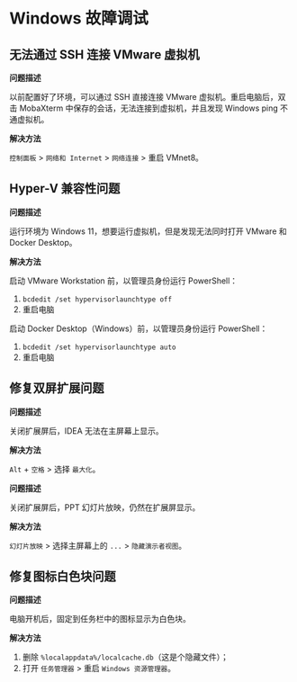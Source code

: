 # Windows 故障调试

## 无法通过 SSH 连接 VMware 虚拟机

**问题描述**

以前配置好了环境，可以通过 SSH 直接连接 VMware 虚拟机。重启电脑后，双击 MobaXterm 中保存的会话，无法连接到虚拟机，并且发现 Windows ping 不通虚拟机。

**解决方法**

`控制面板` > `网络和 Internet` > `网络连接` > 重启 VMnet8。

## Hyper-V 兼容性问题

**问题描述**

运行环境为 Windows 11，想要运行虚拟机，但是发现无法同时打开 VMware 和 Docker Desktop。

**解决方法**

启动 VMware Workstation 前，以管理员身份运行 PowerShell：

1. `bcdedit /set hypervisorlaunchtype off`
2. 重启电脑

启动 Docker Desktop（Windows）前，以管理员身份运行 PowerShell：

1. `bcdedit /set hypervisorlaunchtype auto`
2. 重启电脑

## 修复双屏扩展问题

**问题描述**

关闭扩展屏后，IDEA 无法在主屏幕上显示。

**解决方法**

`Alt` + `空格` > 选择 `最大化`。

**问题描述**

关闭扩展屏后，PPT 幻灯片放映，仍然在扩展屏显示。

**解决方法**

`幻灯片放映` > 选择主屏幕上的 `...` > `隐藏演示者视图`。

## 修复图标白色块问题

**问题描述**

电脑开机后，固定到任务栏中的图标显示为白色块。

**解决方法**

1. 删除 `%localappdata%/localcache.db`（这是个隐藏文件）；
2. 打开 `任务管理器` > 重启 `Windows 资源管理器`。

